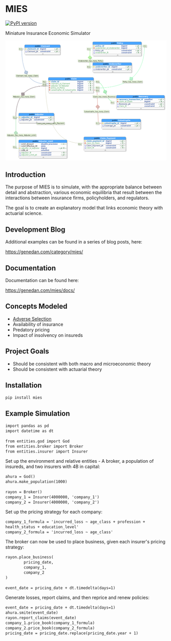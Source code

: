 # MIES
[![PyPI version](https://badge.fury.io/py/mies.svg)](https://badge.fury.io/py/mies)

Miniature Insurance Economic Simulator

![](docs/claim_schema.png)

## Introduction

The purpose of MIES is to simulate, with the appropriate balance between detail and abstraction, various economic equilibria that result between the interactions between insurance firms, policyholders, and regulators.

The goal is to create an explanatory model that links economic theory with actuarial science.

## Development Blog
Additional examples can be found in a series of blog posts, here:

https://genedan.com/category/mies/

## Documentation
Documentation can be found here:

https://genedan.com/mies/docs/

## Concepts Modeled

* [Adverse Selection](https://genedan.com/no-135-mies-simulating-an-insurance-market/)
* Availability of insurance
* Predatory pricing
* Impact of insolvency on insureds

## Project Goals

* Should be consistent with both macro and microeconomic theory
* Should be consistent with actuarial theory

## Installation
```
pip install mies
```

## Example Simulation

```
import pandas as pd
import datetime as dt

from entities.god import God
from entities.broker import Broker
from entities.insurer import Insurer
```

Set up the environment and relative entities - A broker, a population of insureds, and two insurers with 4B in capital:

```
ahura = God()
ahura.make_population(1000)

rayon = Broker()
company_1 = Insurer(4000000, 'company_1')
company_2 = Insurer(4000000, 'company_2')
```

Set up the pricing strategy for each company:

```
company_1_formula = 'incurred_loss ~ age_class + profession + health_status + education_level'
company_2_formula = 'incurred_loss ~ age_class'
```
The broker can now be used to place business, given each insurer's pricing strategy:

```
rayon.place_business(
        pricing_date,
        company_1,
        company_2
)

event_date = pricing_date + dt.timedelta(days=1)
```    

Generate losses, report claims, and then reprice and renew policies:
```
event_date = pricing_date + dt.timedelta(days=1)
ahura.smite(event_date)
rayon.report_claims(event_date)
company_1.price_book(company_1_formula)
company_2.price_book(company_2_formula)
pricing_date = pricing_date.replace(pricing_date.year + 1)
```